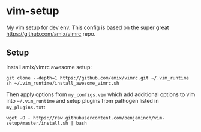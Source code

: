 # vim-setup
My vim setup for dev env.
This config is based on the super great https://github.com/amix/vimrc repo.

## Setup
Install amix/vimrc awesome setup:
```
git clone --depth=1 https://github.com/amix/vimrc.git ~/.vim_runtime
sh ~/.vim_runtime/install_awesome_vimrc.sh
```

Then apply options from `my_configs.vim` which add additional options to vim into `~/.vim_runtime` and setup plugins from pathogen listed in `my_plugins.txt`:
```
wget -O - https://raw.githubusercontent.com/benjaminch/vim-setup/master/install.sh | bash
```
